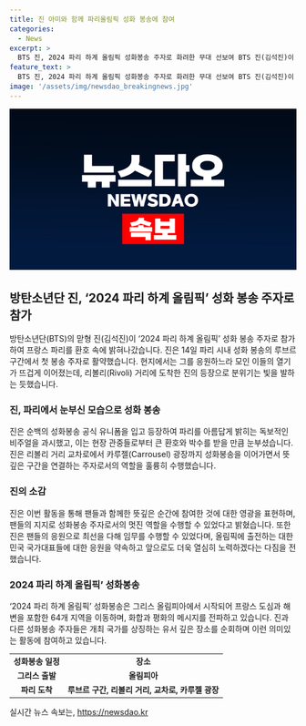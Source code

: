 ```yaml
---
title: 진 아미와 함께 파리올림픽 성화 봉송에 참여
categories:
  - News
excerpt: >
  BTS 진, 2024 파리 하계 올림픽 성화봉송 주자로 화려한 무대 선보여 BTS 진(김석진)이 2024 파리 하계 올림픽 성화봉송 주자로 뛰어난 비주얼과 열정적인 모습을 선보였다. 프랑스 파리의 루브르 구간을 안정적으로 봉송하며 화제를 모은 그는 관중들의 열정적인 응원에 감동하며 올림픽에 출전하는 대한민국 국가대표들을 응원하는 메시지를 전했다. 또한, 이를 통해 앞으로의 노력과 성장을 다짐하며 팬들에게 감사의 마음을 전했다. 2024 파리 하계 올림픽 성화봉송 주자들은 화합과 평화의 메시지를 전파하고 있다.
feature_text: >
  BTS 진, 2024 파리 하계 올림픽 성화봉송 주자로 화려한 무대 선보여 BTS 진(김석진)이 2024 파리 하계 올림픽 성화봉송 주자로 뛰어난 비주얼과 열정적인 모습을 선보였다. 프랑스 파리의 루브르 구간을 안정적으로 봉송하며 화제를 모은 그는 관중들의 열정적인 응원에 감동하며 올림픽에 출전하는 대한민국 국가대표들을 응원하는 메시지를 전했다. 또한, 이를 통해 앞으로의 노력과 성장을 다짐하며 팬들에게 감사의 마음을 전했다. 2024 파리 하계 올림픽 성화봉송 주자들은 화합과 평화의 메시지를 전파하고 있다.
image: '/assets/img/newsdao_breakingnews.jpg'
---
```


<p><img src="/assets/img/newsdao_breakingnews.jpg" alt="ontimetimes 속보" /></p>

<h2 data-ke-size="size26">방탄소년단 진, ‘2024 파리 하계 올림픽’ 성화 봉송 주자로 참가</h2>

<p data-ke-size="size16">방탄소년단(BTS)의 맏형 진(김석진)이 ‘2024 파리 하계 올림픽’ 성화 봉송 주자로 참가하여 프랑스 파리를 환호 속에 밝혀나갔습니다. 진은 14일 파리 시내 성화 봉송의 루브르 구간에서 첫 봉송 주자로 활약했습니다. 현지에서는 그를 응원하느라 모인 이들의 열기가 뜨겁게 이어졌는데, 리볼리(Rivoli) 거리에 도착한 진의 등장으로 분위기는 빛을 발하는 듯했습니다.</p>

<h3>진, 파리에서 눈부신 모습으로 성화 봉송</h3>

<p data-ke-size="size16">진은 순백의 성화봉송 공식 유니폼을 입고 등장하여 파리를 아름답게 밝히는 독보적인 비주얼을 과시했고, 이는 현장 관중들로부터 큰 환호와 박수를 받을 만큼 눈부셨습니다. 진은 리볼리 거리 교차로에서 카루젤(Carrousel) 광장까지 성화봉송을 이어가면서 뜻깊은 구간을 연결하는 주자로서의 역할을 훌륭히 수행했습니다.</p>

<h3>진의 소감</h3>

<p data-ke-size="size16">진은 이번 활동을 통해 팬들과 함께한 뜻깊은 순간에 참여한 것에 대한 영광을 표현하며, 팬들의 지지로 성화봉송 주자로서의 멋진 역할을 수행할 수 있었다고 밝혔습니다. 또한 진은 팬들의 응원으로 최선을 다해 임무를 수행할 수 있었다며, 올림픽에 출전하는 대한민국 국가대표들에 대한 응원을 약속하고 앞으로도 더욱 열심히 노력하겠다는 다짐을 전했습니다.</p>

<h3>2024 파리 하계 올림픽’ 성화봉송</h3>

<p data-ke-size="size16">‘2024 파리 하계 올림픽’ 성화봉송은 그리스 올림피아에서 시작되어 프랑스 도심과 해변을 포함한 64개 지역을 이동하며, 화합과 평화의 메시지를 전파하고 있습니다. 진과 다른 성화봉송 주자들은 개최 국가를 상징하는 유서 깊은 장소를 순회하며 이런 의미있는 활동에 참여하고 있습니다.</p>

<table>
    <tbody>
        <tr>
            <td style="text-align: center; height: 17px;"><b>성화봉송 일정</b></td>
            <td style="text-align: center; height: 17px;"><b>장소</b></td>
        </tr>
        <tr>
            <td style="text-align: center; height: 17px;"><b>그리스 출발</b></td>
            <td style="text-align: center; height: 17px;"><b>올림피아</b></td>
        </tr>
        <tr>
            <td style="text-align: center; height: 17px;"><b>파리 도착</b></td>
            <td style="text-align: center; height: 17px;"><b>루브르 구간, 리볼리 거리, 교차로, 카루젤 광장</b></td>
    </tbody>
</table>
실시간 뉴스 속보는, <a href="https://newsdao.kr" rel="dofollow">https://newsdao.kr</a>


